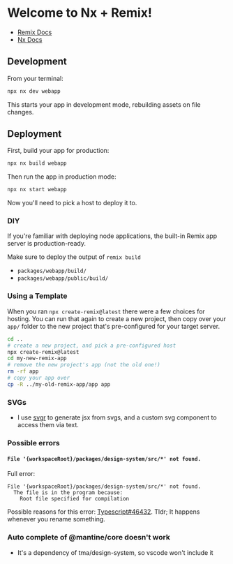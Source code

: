 # Welcome to Nx + Remix!

- [Remix Docs](https://remix.run/docs)
- [Nx Docs](https://nx.dev)

## Development

From your terminal:

```sh
npx nx dev webapp
```

This starts your app in development mode, rebuilding assets on file changes.

## Deployment

First, build your app for production:

```sh
npx nx build webapp
```

Then run the app in production mode:

```sh
npx nx start webapp
```

Now you'll need to pick a host to deploy it to.

### DIY

If you're familiar with deploying node applications, the built-in Remix app server is production-ready.

Make sure to deploy the output of `remix build`

- `packages/webapp/build/`
- `packages/webapp/public/build/`

### Using a Template

When you ran `npx create-remix@latest` there were a few choices for hosting. You can run that again to create a new project, then copy over your `app/` folder to the new project that's pre-configured for your target server.

```sh
cd ..
# create a new project, and pick a pre-configured host
npx create-remix@latest
cd my-new-remix-app
# remove the new project's app (not the old one!)
rm -rf app
# copy your app over
cp -R ../my-old-remix-app/app app
```

### SVGs

- I use [svgr](https://react-svgr.com/docs/remix/) to generate jsx from svgs, and a custom svg component to access them via text.

### Possible errors

#### `File '{workspaceRoot}/packages/design-system/src/*' not found.`

Full error:

```console
File '{workspaceRoot}/packages/design-system/src/*' not found.
  The file is in the program because:
    Root file specified for compilation
```

Possible reasons for this error: [Typescript#46432](https://github.com/microsoft/TypeScript/issues/46432#issuecomment-1419568874). Tldr; It happens whenever you rename something.

### Auto complete of @mantine/core doesn't work

- It's a dependency of tma/design-system, so vscode won't include it
